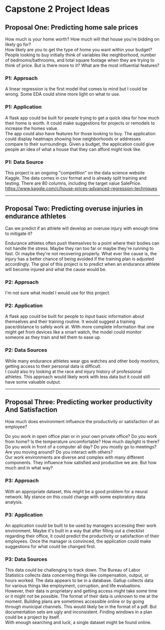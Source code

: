 # Capstone 2 Project Ideas

## Proposal One: Predicting home sale prices

How much is your home worth? How much will that house you're bidding on likely go for?  
How likely are you to get the type of home you want within your budget? People looking to buy initially think of variables like neighborhood, number of bedrooms/bathrooms, and total square footage when they are trying to think of price. But is there more to it? What are the most influential features?

### P1: Approach

A linear regression is the first model that comes to mind but I could be wrong. Some EDA could shine more light on what to use.  

### P1: Application

A flask app could be built for people trying to get a quick idea for how much their home is worth. It could make suggestions for projects or remodels to increase the homes value.  
The app could also have features for those looking to buy. The application could display heatmaps showing how neighborhoods or addresses compare to their surroundings. Given a budget, the application could give people an idea of what a house that they can afford might look like.  

### P1: Data Source

This project is an ongoing "competition" on the data science website Kaggle. The data comes in csv format and is already split training and testing. There are 80 columns, including the target value SalePrice.  
<https://www.kaggle.com/c/house-prices-advanced-regression-techniques>  

---

## Proposal Two: Predicting overuse injuries in endurance athletes

Can we predict if an athlete will develop an overuse injury with enough time to mitigate it?  

Endurance athletes often push themselves to a point where their bodies can not handle the stress. Maybe they ran too far or maybe they're running to fast. Or maybe they're not recovering properly. What ever the cause is, the injury has a better chance of being avoided if the training plan is adjusted accordingly. The goal of this project is to predict when an endurance athlete will become injured and what the cause would be.

### P2: Approach

I'm not sure what model I would use for this project.  

### P2: Application

A flask app could be built for people to input basic information about themselves and their training routine. It would suggest a training pace/distance to safely work at. With more complete information that one might get from devices like a smart watch, the model could monitor someone as they train and tell them to ease up.

### P2: Data Sources

While many endurance athletes wear gps watches and other body monitors, getting access to their personal data is difficult.  
I could also try looking at the race and injury history of professional athletes. This approach would likely work with less data but it could still have some valuable output.  

---

## Proposal Three: Predicting worker productivity And Satisfaction

How much does environment influence the productivity or satisfaction of an employee?  

Do you work in open office plan or in your own private office? Do you work from home? Is the temperature uncomfortable? How much daylight is there?  
Do you work in front of a computer all day? Do you mostly go to meetings? Are you moving around? Do you interact with others?  
Our work environments are diverse and  complex with many different components. They influence how satisfied and productive we are. But how much and in what way?  

### P3: Approach

With an appropriate dataset, this might be a good problem for a neural network. My stance on this could change with some exploratory data analysis.  

### P3: Application

An application could be built to be used by managers accessing their work environment. Maybe it's built in a way that after filling out a checklist regarding their office, it could predict the productivity or satisfaction of their employees. Once the manager is convinced, the application could make suggestions for what could be changed first.  

### P3: Data Sources

This data could be challenging to track down. The Bureau of Labor Statistics collects data concerning things like compensation, output, or hours worked. The data appears to be in a database. Gallup collects data for various things like employment, corruption, and life evaluations. However, their data is proprietary and getting access might take some time or it might not be possible. The format of their data is unknown to me at the moment. Building plans are sometimes accessible online or by going through municipal channels. This would likely be in the format of a pdf. But documentation sets are ugly and inconsistent. Finding windows in a plan could be a project by itself.  
With enough searching and luck, a single dataset might be found online.  
